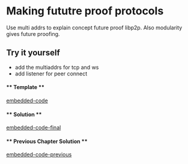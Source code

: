 Making fututre proof protocols
==============================

Use multi addrs to explain concept future proof libp2p.
Also modularity gives future proofing.

Try it yourself
---------------
* add the multiaddrs for tcp and ws
* add listener for peer connect

<!-- tabs:start -->

#### ** Template **

[embedded-code](../assets/2.0-template-code.js ':include :type=code embed-template')

#### ** Solution **

[embedded-code-final](../assets/2.0-finished-code.js ':include :type=code embed-final')

#### ** Previous Chapter Solution **

[embedded-code-previous](../assets/1.3-finished-code.js ':include :type=code embed-previous')

<!-- tabs:end -->
